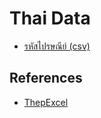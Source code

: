 # Thai Data

- [รหัสไปรษณีย์ (csv)](thai-zipcodes.csv)

## References
- [ThepExcel](https://github.com/ThepExcel/download)
